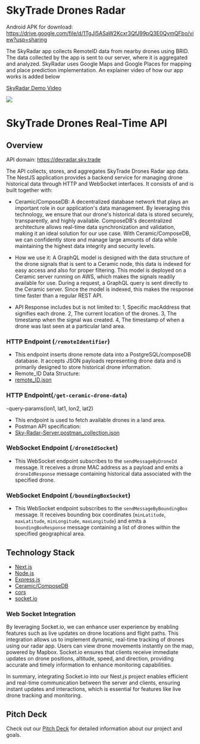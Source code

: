 # SkyTrade Drones Radar
Android APK for download: https://drive.google.com/file/d/1TgJI5ASaW2Kcxr3QfJ99pQ3E0QymQFbo/view?usp=sharing

The SkyRadar app collects RemoteID data from nearby drones using BRID. The data collected by the app is sent to our server, where it is aggregated and analyzed. SkyRadar uses Google Maps and Google Places for mapping and place prediction implementation. An explainer video of how our app works is added below

<div>
    <a href="https://www.loom.com/share/1132ef4f66114cc3ab1666e7c43fa374">
      <p>SkyRadar Demo Video</p>
    </a>
    <a href="https://www.loom.com/share/1132ef4f66114cc3ab1666e7c43fa374">
      <img style="max-width:300px;" src="https://cdn.loom.com/sessions/thumbnails/1132ef4f66114cc3ab1666e7c43fa374-with-play.gif">
    </a>
  </div>


# SkyTrade Drones Real-Time API

## Overview
API domain: https://devradar.sky.trade

The API collects, stores, and aggregates SkyTrade Drones Radar app data. The NestJS application provides a backend service for managing drone historical data through HTTP and WebSocket interfaces. It consists of and is built together with:
- Ceramic/ComposeDB: A decentralized database network that plays an important role in our application's data management. By leveraging this technology, we ensure that our drone's historical data is stored securely, transparently, and highly available. ComposeDB's decentralized architecture allows real-time data synchronization and validation, making it an ideal solution for our use case. With Ceramic/ComposeDB, we can confidently store and manage large amounts of data while maintaining the highest data integrity and security levels.

- How we use it:
  A  GraphQL model is designed with the data structure of the drone signals that is sent to a Ceramic node, this data is indexed for easy access and also for proper filtering.
  This model is deployed on a Ceramic server running on AWS, which makes the signals readily available for use.
  During a request, a GraphQL query is sent directly to the Ceramic server. Since the model is indexed, this makes the response time faster than a regular REST API.
- API Response includes but is not limited to:
1, Specific macAddress that signifies each drone.
2, The current location of the drones.
3, The timestamp when the signal was created.
4, The timestamp of when a drone was last seen at a particular land area.

### HTTP Endpoint (`/remoteIdentifier`)

- This endpoint inserts drone remote data into a PostgreSQL/composeDB database. It accepts JSON payloads representing drone data and is primarily designed to store historical drone information.
-  Remote_ID Data Structure:
-  [remote_ID.json](https://github.com/SkyTradeLinks/SkyRadar-server-v2/files/15483650/remote_ID.json)




### HTTP Endpoint(`/get-ceramic-drone-data`)
  -query-params(lon1, lat1, lon2, lat2)
  
  - This endpoint is used to fetch available drones in a land area.
  - Postman API specification:
  - [Sky-Radar-Server.postman_collection.json](https://github.com/SkyTradeLinks/SkyRadar-server-v2/files/15483569/Sky-Radar-Server.postman_collection.json)

### WebSocket Endpoint (`/droneIdSocket`)

- This WebSocket endpoint subscribes to the `sendMessageByDroneId` message. It receives a drone MAC address as a payload and emits a `droneIdResponse` message containing historical data associated with the specified drone.

### WebSocket Endpoint (`/boundingBoxSocket`)

- This WebSocket endpoint subscribes to the `sendMessageByBoundingBox` message. It receives bounding box coordinates (`minLatitude`, `maxLatitude`, `minLongitude`, `maxLongitude`) and emits a `boundingBoxResponse` message containing a list of drones within the specified geographical area.


## Technology Stack

- [Next.js](https://nextjs.org/)
- [Node.js](https://nodejs.org/)
- [Express.js](https://expressjs.com/)
- [Ceramic/ComposeDB](https://developers.ceramic.network/)
- [cors](https://github.com/expressjs/cors)
- [socket.io](https://socket.io/)


### Web Socket Integration

By leveraging Socket.io, we can enhance user experience by enabling features such as live updates on drone locations and flight paths. This integration allows us to implement dynamic, real-time tracking of drones using our radar app. Users can view drone movements instantly on the map, powered by Mapbox. Socket.io ensures that clients receive immediate updates on drone positions, altitude, speed, and direction, providing accurate and timely information to enhance monitoring capabilities.

In summary, integrating Socket.io into our Nest.js project enables efficient and real-time communication between the server and clients, ensuring instant updates and interactions, which is essential for features like live drone tracking and monitoring.

## Pitch Deck

Check out our [Pitch Deck](https://docs.google.com/presentation/d/1VTnetTIVSRTUtu8aEBAMtddwFpQXzJn_vT37olPoEg0/edit) for detailed information about our project and goals.
